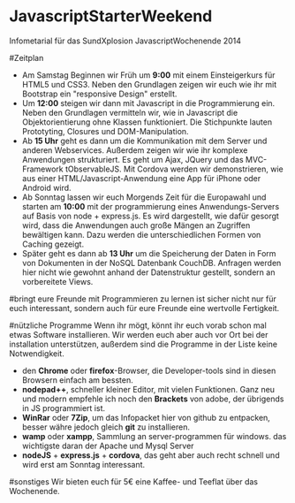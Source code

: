 JavascriptStarterWeekend
========================

Infometarial für das SundXplosion JavascriptWochenende 2014

#Zeitplan
* Am Samstag Beginnen wir Früh um **9:00** mit einem Einsteigerkurs für HTML5 und CSS3. Neben den Grundlagen zeigen wir euch wie ihr mit Bootstrap ein "responsive Design" erstellt.
* Um **12:00** steigen wir dann mit Javascript in die Programmierung ein. Neben den Grundlagen vermitteln wir, wie in Javascript die Objektorientierung ohne Klassen funktioniert. Die Stichpunkte lauten Prototyting, Closures und DOM-Manipulation.
* Ab **15 Uhr** geht es dann um die Kommunikation mit dem Server und anderen Webservices. Außerdem zeigen wir wie ihr komplexe Anwendungen strukturiert. Es geht um Ajax, JQuery und das MVC-Framework tObservableJS. Mit Cordova werden wir demonstrieren, wie aus einer HTML/Javascript-Anwendung eine App für iPhone oder Android wird.
* Ab Sonntag lassen wir euch Morgends Zeit für die Europawahl und starten am **10:00** mit der programmierung eines Anwendungs-Servers auf Basis von node + express.js. Es wird dargestellt, wie dafür gesorgt wird, dass die Anwendungen auch große Mängen an Zugriffen bewältigen kann. Dazu werden die unterschiedlichen Formen von Caching gezeigt.
* Später geht es dann ab **13 Uhr** um die Speicherung der Daten in Form von Dokumenten in der NoSQL Datenbank CouchDB. Anfragen werden hier nicht wie gewohnt anhand der Datenstruktur gestellt, sondern an vorbereitete Views.

#bringt eure Freunde mit
Programmieren zu lernen ist sicher nicht nur für euch interessant, sondern auch für eure Freunde eine wertvolle Fertigkeit. 

#nützliche Programme
Wenn ihr mögt, könnt ihr euch vorab schon mal etwas Software installieren. Wir werden euch aber auch vor Ort bei der installation unterstützen, außerdem sind die Programme in der Liste keine Notwendigkeit.

* den **Chrome** oder **firefox**-Browser, die Developer-tools sind in diesen Browsern einfach am bessten.
* **nodepad++**, schneller kleiner Editor, mit vielen Funktionen. Ganz neu und modern empfehle ich noch den **Brackets** von adobe, der übrigends in JS programmiert ist.
* **WinRar** oder **7Zip**, um das Infopacket hier von github zu entpacken, besser währe jedoch gleich **git** zu installieren. 
* **wamp** oder **xampp**, Sammlung an server-programmen für windows. das wichtigste daran der Apache und Mysql Server
* **nodeJS** + **express.js** + **cordova**, das geht aber auch recht schnell und wird erst am Sonntag interessant.


#sonstiges
Wir bieten euch für 5€ eine Kaffee- und Teeflat über das Wochenende.


